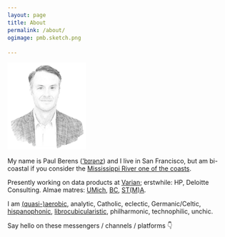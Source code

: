 ```yaml
---
layout: page
title: About
permalink: /about/
ogimage: pmb.sketch.png

---
```

<img src="/assets/og/pmb.sketch.png" width="35%" height="35%">

My name is Paul Berens (<a href="/assets/audio/berens.mp3">'bɪrənz</a>) and I live in San Francisco, but am bi-coastal if you consider the [Mississippi River one of the coasts](/minnesota).

Presently working on data products at <a href="https://varian.com" target="_blank">Varian</a>; erstwhile: HP, Deloitte Consulting. Almae matres: <a href="https://michiganross.umich.edu/" target="_blank">UMich</a>, <a href="https://bc.edu" target="_blank">BC</a>, <a href="https://pb.url.lol/sta" target="_blank">ST(M)A</a>.

I am <a href="https://pb.url.lol/defaultroute" target="_blank">(quasi-)aerobic</a>, analytic, Catholic, eclectic, Germanic/Celtic, <a href="https://translate.google.com/translate?sl=en&tl=es&u=https://berens.co/about/">hispanophonic</a>, [librocubicularistic](/books), philharmonic, technophilic, unchic.

Say hello on these messengers / channels / platforms &#128071;

<a href="https://angel.co/berens" target="_blank"><i class="fab fa-angellist"></i></a>&nbsp;&nbsp;&nbsp;
<a href="https://discordapp.com/users/181094465874821120" target="_blank"><i class="fab fa-discord"></i></a>&nbsp;&nbsp;&nbsp;
<a href="https://keybase.io/berens" target="_blank"><i class="fab fa-keybase"></i></a>&nbsp;&nbsp;&nbsp;
<a href="https://linkedin.com/in/berensp" target="_blank"><i class="fab fa-linkedin-in"></i></a>&nbsp;&nbsp;&nbsp;
<a rel="me" href="https://mastodon.social/@berens" target="_blank"><i class="fab fa-mastodon"></i></a>&nbsp;&nbsp;&nbsp;
<a href="https://www.strava.com/athletes/berenzino" target="_blank"><i class="fab fa-strava"></i></a>&nbsp;&nbsp;&nbsp;
<a href="https://twitter.com/berensp" target="_blank"><i class="fab fa-twitter"></i></a>
